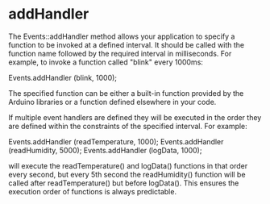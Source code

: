 addHandler
==========
The Events::addHandler method allows your application to specify a
function to be invoked at a defined interval. It should be called with
the function name followed by the required interval in milliseconds. For
example, to invoke a function called "blink" every 1000ms:

  Events.addHandler (blink, 1000);

The specified function can be either a built-in function provided by the
Arduino libraries or a function defined elsewhere in your code.

If multiple event handlers are defined they will be executed in the
order they are defined within the constraints of the specified interval.
For example:

 Events.addHandler (readTemperature, 1000);
 Events.addHandler (readHumidity, 5000);
 Events.addHandler (logData, 1000);

will execute the readTemperature() and logData() functions in that
order every second, but every 5th second the readHumidity() function
will be called after readTemperature() but before logData(). This
ensures the execution order of functions is always predictable.
